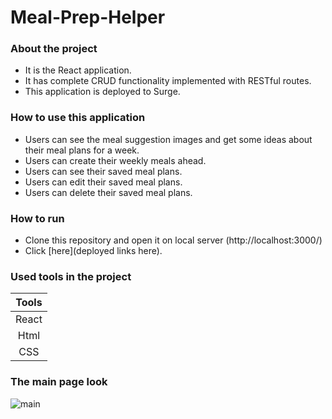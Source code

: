 # Meal-Prep-Helper

### About the project

* It is the React application.
* It has complete CRUD functionality implemented with RESTful routes.
* This application is deployed to Surge.

### How to use this application

* Users can see the meal suggestion images and get some ideas about their meal plans for a week.
* Users can create their weekly meals ahead.
* Users can see their saved meal plans.
* Users can edit their saved meal plans.
* Users can delete their saved meal plans.

### How to run

* Clone this repository and open it on local server (http://localhost:3000/)
* Click [here](deployed links here).

### Used tools in the project

| Tools |
| :---: |
| React |
| Html  |
|  CSS  |

### The main page look

![main](img-name)
